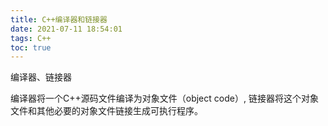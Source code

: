 ```yaml
---
title: C++编译器和链接器
date: 2021-07-11 18:54:01
tags: C++
toc: true
---
```


编译器、链接器
<!--more-->

编译器将一个C++源码文件编译为对象文件（object code）, 链接器将这个对象文件和其他必要的对象文件链接生成可执行程序。
